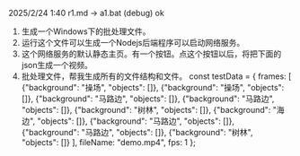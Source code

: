


2025/2/24 1:40 
r1.md -> a1.bat (debug) ok


1. 生成一个Windows下的批处理文件。
2. 运行这个文件可以生成一个Nodejs后端程序可以启动网络服务。
3. 这个网络服务的默认静态主页。有一个按钮。点这个按钮以后，将把下面的json生成一个视频。
4. 批处理文件，帮我生成所有的文件结构和文件。
const testData = {
            frames: [
                {"background": "操场", "objects": []},
                {"background": "操场", "objects": []},
                {"background": "马路边", "objects": []},
                {"background": "马路边", "objects": []},
                {"background": "树林", "objects": []},
                {"background": "海边", "objects": []},
                {"background": "马路边", "objects": []},
                {"background": "马路边", "objects": []},
                {"background": "树林", "objects": []}
            ],
            fileName: "demo.mp4",
            fps: 1
        };
